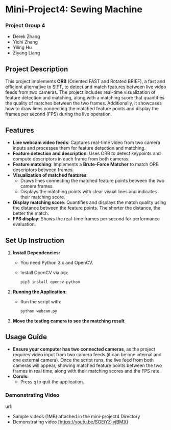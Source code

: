 # Mini-Project4: Sewing Machine

###  Project Group 4

- Derek Zhang
- Yichi Zhang
- Yiling Hu
- Ziyang Liang

## Project Description
This project implements **ORB** (Oriented FAST and Rotated BRIEF), a fast and efficient alternative to SIFT, to detect and match features between live video feeds from two cameras. The project includes real-time visualization of feature detection and matching, along with a matching score that quantifies the quality of matches between the two frames. Additionally, it showcases how to draw lines connecting the matched feature points and display the frames per second (FPS) during the live operation.

## Features
- **Live webcam video feeds**: Captures real-time video from two camera inputs and processes them for feature detection and matching.
- **Feature detection and description**: Uses ORB to detect keypoints and compute descriptors in each frame from both cameras.
- **Feature matching**: Implements a **Brute-Force Matcher** to match ORB descriptors between frames.
- **Visualization of matched features**:
    - Draws lines connecting the matched feature points between the two camera frames.
    - Displays the matching points with clear visual lines and indicates their matching score.
- **Display matching score**: Quantifies and displays the match quality using the distance between the feature points. The shorter the distance, the better the match.
- **FPS display**: Shows the real-time frames per second for performance evaluation.


## Set Up Instruction

1. **Install Dependencies:**
    - You need Python 3.x and OpenCV.
    - Install OpenCV via pip:
        
        ```bash
        pip3 install opencv-python
        ```
        
2. **Running the Application:**
    - Run the script with:
        
        ```bash
        python webcam.py
        ```
3. **Move the testing camera to see the matching result**

## Usage Guide

- **Ensure your computer has two connected cameras**, as the project requires video input from two camera feeds (it can be one internal and 
one external camera). Once the script runs, the live feed from both cameras will appear, showing matched feature points between the two frames in real time, along with their matching scores and the FPS rate.
- **Corols:**
    - Press `q` to quit the application.

### Demonstrating Video

url: 
- Sample videos (1MB) attached in the mini-project4 Directory
- Demonstrating video [https://youtu.be/SOEiYZ-yjBM]()
